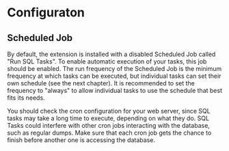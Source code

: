 # Configuraton

## Scheduled Job

By default, the extension is installed with a disabled Scheduled Job
called "Run SQL Tasks". To enable automatic execution of your tasks,
this job should be enabled. The run frequency of the Scheduled Job
is the minimum frequency at which tasks can be executed, but individual
tasks can set their own schedule (see the next chapter). It is recommended
to set the frequency to "always" to allow individual tasks to use the
schedule that best fits its needs.

You should check the cron configuration for your web server, since SQL tasks
may take a long time to execute, depending on what they do. SQL Tasks could
interfere with other cron jobs interacting with the database, such as regular
dumps. Make sure that each cron job gets the chance to finish before another
one is accessing the database.
